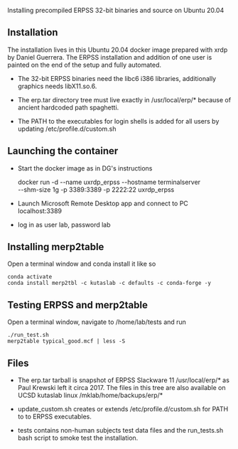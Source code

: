 Installing precompiled ERPSS 32-bit binaries and source on Ubuntu 20.04


Installation
------------

The installation lives in this Ubuntu 20.04 docker image prepared with xrdp by Daniel Guerrera.
The ERPSS installation and addition of one user is painted on the end of the setup and fully automated.

* The 32-bit ERPSS binaries need the libc6 i386 libraries, additionally graphics needs libX11.so.6.

* The erp.tar directory tree must live exactly in /usr/local/erp/* because of ancient hardcoded path spaghetti.

* The PATH to the executables for login shells is added for all users by updating /etc/profile.d/custom.sh


Launching the container
-----------------------


* Start the docker image as in DG's instructions

	docker run -d --name uxrdp_erpss --hostname terminalserver \
        --shm-size 1g -p 3389:3389 -p 2222:22 uxrdp_erpss

* Launch Microsoft Remote Desktop app and connect to PC localhost:3389

* log in as user lab, password lab


Installing merp2table
---------------------

Open a terminal window and conda install it like so

    conda activate
    conda install merp2tbl -c kutaslab -c defaults -c conda-forge -y


Testing ERPSS and merp2table
----------------------------

Open a terminal window, navigate to /home/lab/tests and run

    ./run_test.sh
	merp2table typical_good.mcf | less -S


Files
------

* The erp.tar tarball is snapshot of ERPSS Slackware 11 /usr/local/erp/* as Paul Krewski left it circa 2017.   The files in this tree are also available on UCSD kutaslab linux /mklab/home/backups/erp/*

* update_custom.sh creates or extends /etc/profile.d/custom.sh for PATH to to ERPSS executables.

* tests contains non-human subjects test data files and the run_tests.sh bash script to smoke test the installation.





